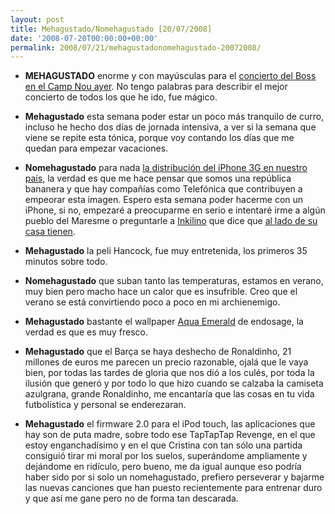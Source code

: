 ```yaml
---
layout: post
title: Mehagustado/Nomehagustado [20/07/2008]
date: '2008-07-20T00:00:00+00:00'
permalink: 2008/07/21/mehagustadonomehagustado-20072008/
---
```

- <strong>MEHAGUSTADO</strong> enorme y con mayúsculas para el <a href="http://resistancefutile.com/2008/07/20/gracies-jefe/">concierto del Boss en el Camp Nou ayer</a>. No tengo palabras para describir el mejor concierto de todos los que he ido, fue mágico. 

- <strong>Mehagustado</strong> esta semana poder estar un poco más tranquilo de curro, incluso he hecho dos días de jornada intensiva, a ver si la semana que viene se repite esta tónica, porque voy contando los días que me quedan para empezar vacaciones. 

- <strong>Nomehagustado</strong> para nada <a href="http://resistancefutile.com/2008/07/18/no-consigo-el-puto-iphone-3g/">la distribución del iPhone 3G en nuestro país</a>, la verdad es que me hace pensar que somos una república bananera y que hay compañías como Telefónica que contribuyen a empeorar esta imagen. Espero esta semana poder hacerme con un iPhone, si no, empezaré a preocuparme en serio e intentaré irme a algún pueblo del Maresme o preguntarle a <a href="http://inkilino.com">Inkilino</a> que dice que <a href="http://resistancefutile.com/2008/07/18/no-consigo-el-puto-iphone-3g/#comments">al lado de su casa tienen</a>.

- <strong>Mehagustado</strong> la peli Hancock, fue muy entretenida, los primeros 35 minutos sobre todo.

- <strong>Nomehagustado</strong> que suban tanto las temperaturas, estamos en verano, muy bien pero macho hace un calor que es insufrible. Creo que el verano se está convirtiendo poco a poco en mi archienemigo.

- <strong>Mehagustado</strong> bastante el wallpaper <a href="http://endosage.deviantart.com/art/Aqua-Emerald-64818719">Aqua Emerald</a> de endosage, la verdad es que es muy fresco.

- <strong>Mehagustado</strong> que el Barça se haya deshecho de Ronaldinho, 21 millones de euros me parecen un precio razonable, ojalá que le vaya bien, por todas las tardes de gloria que nos dió a los culés, por toda la ilusión que generó y por todo lo que hizo cuando se calzaba la camiseta azulgrana, grande Ronaldinho, me encantaría que las cosas en tu vida futbolística y personal se enderezaran. 

- <strong>Mehagustado</strong> el firmware 2.0 para el iPod touch, las aplicaciones que hay son de puta madre, sobre todo ese TapTapTap Revenge, en el que estoy enganchadísimo y en el que Cristina con tan sólo una partida consiguió tirar mi moral por los suelos, superándome ampliamente y dejándome en ridículo, pero bueno, me da igual aunque eso podría haber sido por si solo un nomehagustado, prefiero perseverar y bajarme las nuevas canciones que han puesto recientemente para entrenar duro y que así me gane pero no de forma tan descarada.
